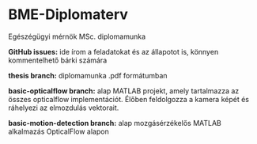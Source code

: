 # BME-Diplomaterv
Egészégügyi mérnök MSc. diplomamunka

**GitHub issues:** ide írom a feladatokat és az állapotot is, könnyen kommentelhető bárki számára

**thesis branch:** diplomamunka .pdf formátumban

**basic-opticalflow branch:** alap MATLAB projekt, amely tartalmazza az összes opticalflow implementációt. Élőben feldolgozza a kamera képét és ráhelyezi az elmozdulás vektorait. 

**basic-motion-detection branch:** alap mozgásérzékelős MATLAB alkalmazás OpticalFlow alapon
